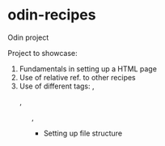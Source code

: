 # odin-recipes
Odin project

Project to showcase:
1. Fundamentals in setting up a HTML page
2. Use of relative ref. to other recipes
3. Use of different tags: <A>, <p>, <ol>, <ul>
4. Setting up file structure
